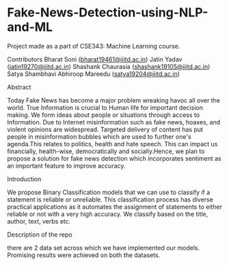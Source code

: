# Fake-News-Detection-using-NLP-and-ML
Project made as a part of CSE343: Machine Learning course.

Contributors
Bharat Soni (bharat19461@iiitd.ac.in)
Jatin Yadav (jatin19270@iiitd.ac.in)
Shashank Chaurasia (shashank19105@iiitd.ac.in)
Satya Shambhavi Abhiroop Mareedu (satya19204@iiitd.ac.in)


Abstract

Today Fake News has become a major problem wreaking havoc all over the world. True Information is crucial to Human life for important decision making. We form ideas about people or situations through access to Information. Due to Internet misinformation such as fake news, hoaxes, and violent opinions are widespread. Targeted delivery of content has put people in misinformation bubbles which are used to further one's agenda.This relates to politics, health and hate speech. This can impact us financially, health-wise, democratically and socially.Hence, we plan to propose a solution for fake news detection which incorporates sentiment as an important feature to improve accuracy.



Introduction


We propose Binary Classification models that we can use to classify if a statement is reliable or unreliable. This classification process has diverse practical applications as it automates the assignment of statements to either reliable or not with a very high accuracy. We classify based on the title, author, text, verbs etc.




Description of the repo

there are 2 data set across which we have implemented our models. Promising results were achieved on both the datasets.
